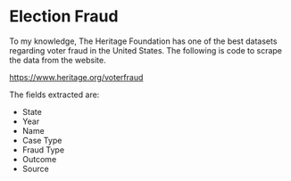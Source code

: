# Election Fraud

To my knowledge, The Heritage Foundation has one of the best datasets regarding voter fraud in the United States. The following is code to scrape the data from the website. 

https://www.heritage.org/voterfraud

The fields extracted are:
- State
- Year
- Name
- Case Type
- Fraud Type
- Outcome
- Source
